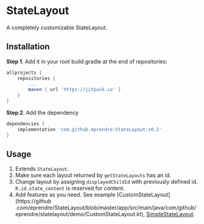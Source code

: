 # StateLayout

A completely customizable StateLayout.

## Installation

**Step 1**. Add it in your root build.gradle at the end of repositories:

```groovy
allprojects {
    repositories {
        ...
        maven { url 'https://jitpack.io' }
    }
}
```

**Step 2**. Add the dependency

```groovy
dependencies {
    implementation 'com.github.eprendre:StateLayout:v0.2'
}
```

## Usage

1. Extends `StateLayout`.
1. Make sure each layout returned by `getStateLayouts` has an id.
1. Change layout by assigning `displayedChildId` with previously defined id. `R.id.state_content` is reserved for 
content.
1. Add features as you need. See example [CustomStateLayout](https://github
.com/eprendre/StateLayout/blob/master/app/src/main/java/com/github/eprendre/statelayout/demo/CustomStateLayout.kt), [SimpleStateLayout](https://github.com/eprendre/StateLayout/blob/master/library/src/main/java/com/github/eprendre/statelayout/SimpleStateLayout.kt).